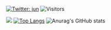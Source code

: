 

[![Twitter: jun](https://img.shields.io/twitter/follow/junjun_ppp?style=social)](https://twitter.com/junjun_ppp)
![Visitors](https://visitor-badge.glitch.me/badge?page_id=j-ito0625&left_color=gray&right_color=blue)

![](https://github-profile-summary-cards.vercel.app/api/cards/profile-details?username=j-ito0625&theme=synthwave)
[![Top Langs](https://github-readme-stats.vercel.app/api/top-langs/?username=j-ito0625&size_weight=0.5&count_weight=0.5&layout=compact&theme=synthwave)](https://github.com/anuraghazra/github-readme-stats)
![Anurag's GitHub stats](https://github-readme-stats.vercel.app/api?username=j-ito0625&show_icons=true&theme=synthwave)
